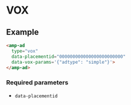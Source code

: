 # VOX

## Example

```html
<amp-ad
  type="vox"
  data-placementid="000000000000000000000000"
  data-vox-params='{"adtype": "simple"}'>
</amp-ad>
```

### Required parameters

-   `data-placementid`
